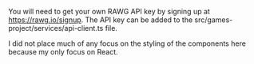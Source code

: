 You will need to get your own RAWG API key by signing up at https://rawg.io/signup. The API key can be added to the src/games-project/services/api-client.ts file.

I did not place much of any focus on the styling of the components here because my only focus on React.